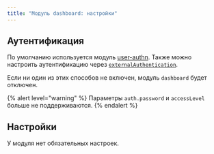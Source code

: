 ```yaml
---
title: "Модуль dashboard: настройки"
---
```


## Аутентификация

По умолчанию используется модуль [user-authn](/products/kubernetes-platform/documentation/v1/modules/150-user-authn/). Также можно настроить аутентификацию через [`externalAuthentication`](examples.html).

Если ни один из этих способов не включен, модуль `dashboard` будет отключен.

{% alert level="warning" %}
Параметры `auth.password` и `accessLevel` больше не поддерживаются.
{% endalert %}

## Настройки

У модуля нет обязательных настроек.

<!-- SCHEMA -->
